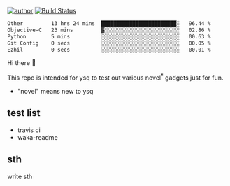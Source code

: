 [![author](https://img.shields.io/badge/author-ysq-green)](https://github.com/Yang-Shiqin)
[![Build Status](https://app.travis-ci.com/Yang-Shiqin/testall.svg?branch=main)](https://app.travis-ci.com/Yang-Shiqin/testall)

<!--START_SECTION:waka-->

```txt
Other         13 hrs 24 mins  ████████████████████████░   96.44 %
Objective-C   23 mins         ▓░░░░░░░░░░░░░░░░░░░░░░░░   02.86 %
Python        5 mins          ░░░░░░░░░░░░░░░░░░░░░░░░░   00.63 %
Git Config    0 secs          ░░░░░░░░░░░░░░░░░░░░░░░░░   00.05 %
Ezhil         0 secs          ░░░░░░░░░░░░░░░░░░░░░░░░░   00.01 %
```

<!--END_SECTION:waka-->

Hi there 👋

This repo is intended for ysq to test out various novel<sup>*</sup> gadgets just for fun.

- "novel" means new to ysq

## test list
- travis ci
- waka-readme


## sth
write sth


